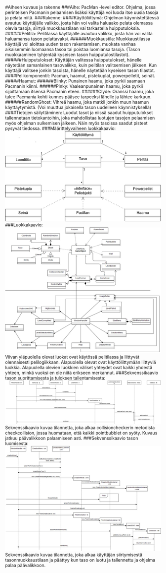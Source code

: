 #Aiheen kuvaus ja rakenne
###Aihe:
PacMan -level editor. Ohjelma, jossa perinteisen Pacmanin pelaamisen lisäksi käyttäjä voi luoda itse uusia tasoja ja pelata niitä.
###Rakenne:
####Käyttöliittymä:
Ohjelman käynnistettäessä avautuu käyttäjälle valikko, josta hän voi valita haluaako pelata olemassa olevia tasoja, siirtyä muokkaustilaan vai tarkastella huipputuloksia.
######Pelitila:
Pelitilassa käyttäjälle avautuu valikko, josta hän voi valita haluamansa tason pelattavaksi.
######Muokkaustila:
Muokkaustilassa käyttäjä voi aloittaa uuden tason rakentamisen, muokata vanhaa aikaisemmin luomaansa tasoa tai poistaa luomiansa tasoja. (Tason muokkaaminen tyhjentää kyseisen tason huipputulostilastot).
######Huipputulokset:
Käyttäjän valitessa huipputulokset, hänelle näytetään samanlainen tasovalikko, kuin pelitilan valitsemisen jälkeen. Kun käyttäjä valitsee jonkin tasoista, hänelle näytetään kyseisen tason tilastot.
####Pelikomponentit:
Pacman, haamut, pistekuplat, powerpelletit, seinät.
#####Haamut:
######Blinky:
Punainen haamu, joka pyrkii saamaan Pacmanin kiinni.
######Pinky:
Vaaleanpunainen haamu, joka pyrkii sijoittamaan itsensä Pacmanin eteen.
######Clyde:
Oranssi haamu, joka tulee Pacmania kohti kunnes pääsee tarpeeksi lähelle ja lähtee karkuun.
######RandomGhost:
Vihreä haamu, joka matkii jonkin muun haamun käyttäytymistä. (Voi muuttua jokaisella tason uudelleen käynnistyksellä)
####Tietojen säilyttäminen:
Luodut tasot ja niissä saadut huipputulokset tallennetaan tietokantoihin, joka mahdollistaa luotujen tasojen pelaamisen myös ohjelman sulkemisen jälkeen. Näin myös tasoissa saadut pisteet pysyvät tiedossa.
###Määrittelyvaiheen luokkakaavio:
![määrittelyvaiheen luokkakaavio](https://raw.githubusercontent.com/eeropu/PacMan--Level-editor/master/dokumentaatio/MaarittelyvaiheenLuokkakaavio.jpg)
###Luokkakaavio:
![luokkakaavio](https://raw.githubusercontent.com/eeropu/PacMan--Level-editor/master/dokumentaatio/Luokkakaavio.jpg)
Viivan yläpuolella olevat luokat ovat käytössä pelitilassa ja liittyvät olennaisesti pelilogiikkaan. Alapuolella olevat ovat käyttöliittymään liittyviä luokkia. Alapuolella olevien luokkien väliset yhteydet ovat kaikki yhdestä yhteen, minkä vuoksi en ole niitä erikseen merkannut.
###Sekvenssikaavio tason suorittamisesta ja tuloksen tallentamisesta:
![suoritettu](https://github.com/eeropu/PacMan--Level-editor/blob/master/dokumentaatio/LevelCompleteSekvenssikaavio.jpg)
Sekvenssikaavio kuvaa tilannetta, joka alkaa collisioncheckerin metodista checkcollision, jossa huomataan, että kaikki pointbubblet on syöty. Kuvaus jatkuu päävalikkoon palaamiseen asti.
###Sekvenssikaavio tason luomisesta:
![luonti](https://github.com/eeropu/PacMan--Level-editor/blob/master/dokumentaatio/LevelCreationSekvenssikaavio.jpg)
Sekvenssikaavio kuvaa tilannetta, joka alkaa käyttäjän siirtymisestä tasonmuokkaustilaan ja päättyy kun taso on luotu ja tallennettu ja ohjelma palaa päävalikkoon.
